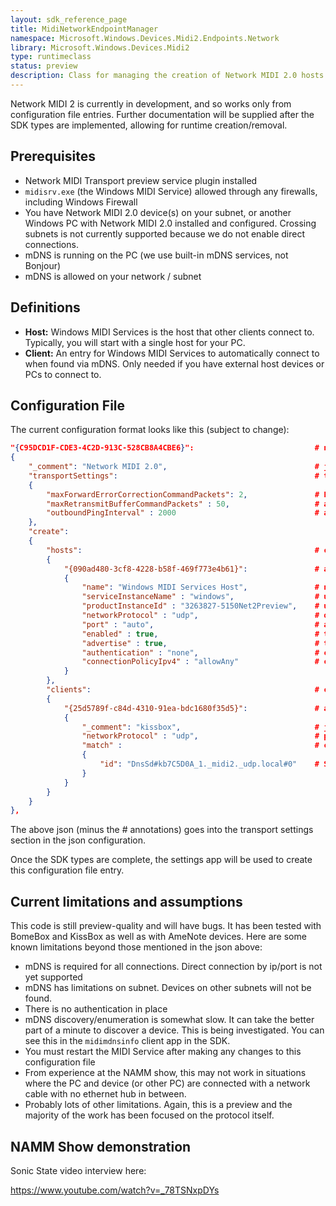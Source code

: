 ```yaml
---
layout: sdk_reference_page
title: MidiNetworkEndpointManager
namespace: Microsoft.Windows.Devices.Midi2.Endpoints.Network
library: Microsoft.Windows.Devices.Midi2
type: runtimeclass
status: preview
description: Class for managing the creation of Network MIDI 2.0 hosts and clients from the settings app or from applications
---
```


Network MIDI 2 is currently in development, and so works only from configuration file entries. Further documentation will be supplied after the SDK types are implemented, allowing for runtime creation/removal.

## Prerequisites

- Network MIDI Transport preview service plugin installed
- `midisrv.exe` (the Windows MIDI Service) allowed through any firewalls, including Windows Firewall
- You have Network MIDI 2.0 device(s) on your subnet, or another Windows PC with Network MIDI 2.0 installed and configured. Crossing subnets is not currently supported because we do not enable direct connections.
- mDNS is running on the PC (we use built-in mDNS services, not Bonjour)
- mDNS is allowed on your network / subnet

## Definitions

- **Host:** Windows MIDI Services is the host that other clients connect to. Typically, you will start with a single host for your PC.
- **Client:** An entry for Windows MIDI Services to automatically connect to when found via mDNS. Only needed if you have external host devices or PCs to connect to.

## Configuration File 

The current configuration format looks like this (subject to change):

```json
"{C95DCD1F-CDE3-4C2D-913C-528CB8A4CBE6}":                           # network MIDI 2.0 transport id. Case sensitive
{
    "_comment": "Network MIDI 2.0",                                 # just a comment
    "transportSettings":                                            # transport-wide settings
    {
        "maxForwardErrorCorrectionCommandPackets": 2,               # FEC in the specification. Applies to all connections
        "maxRetransmitBufferCommandPackets" : 50,                   # applies to all connections
        "outboundPingInterval" : 2000                               # applies to all connections. Value is in milliseconds.
    },
    "create":
    {
        "hosts":                                                    # contains a comma-separated list of host objects as properties. Not an array.
        {
            "{090ad480-3cf8-4228-b58f-469f773e4b61}":               # arbitrary unique identifier for this host entry
            {
                "name": "Windows MIDI Services Host",               # name for this host. This is what other devices will see
                "serviceInstanceName" : "windows",                  # used in the mDNS entry, per spec. Change this to a value you want, that is unique on your network.
                "productInstanceId" : "3263827-5150Net2Preview",    # used in the mDNS entry, per spec. Change this to a value you want. It should match the discovered id per spec.
                "networkProtocol" : "udp",                          # only supported value right now is "udp"
                "port" : "auto",                                    # a specific port number or "auto"
                "enabled" : true,                                   # true if the host should be enabled
                "advertise" : true,                                 # true if the host should advertise via mDNS
                "authentication" : "none",                          # current supported value is "none"
                "connectionPolicyIpv4" : "allowAny"                 # current supported value is "allowAny"
            }
        },
        "clients":                                                  # contains a comma-separated list of client objects as properties. Not an array.
        {
            "{25d5789f-c84d-4310-91ea-bdc1680f35d5}":               # arbitrary unique identifier for this client entry
            {
                "_comment": "kissbox",                              # just a comment
                "networkProtocol" : "udp",                          # protocol for the connection. Only "udp" is supported
                "match" :                                           # criteria used when discovering the device to connect to
                {
                    "id": "DnsSd#kb7C5D0A_1._midi2._udp.local#0"    # SWD is, for the moment, the only match value here. Use midimdnsinfo.exe to find values
                }
            }
        }
    }
},
```
The above json (minus the # annotations) goes into the transport settings section in the json configuration.

Once the SDK types are complete, the settings app will be used to create this configuration file entry.

## Current limitations and assumptions

This code is still preview-quality and will have bugs. It has been tested with BomeBox and KissBox as well as with AmeNote devices. Here are some known limitations beyond those mentioned in the json above:

- mDNS is required for all connections. Direct connection by ip/port is not yet supported
- mDNS has limitations on subnet. Devices on other subnets will not be found.
- There is no authentication in place
- mDNS discovery/enumeration is somewhat slow. It can take the better part of a minute to discover a device. This is being investigated. You can see this in the `midimdnsinfo` client app in the SDK.
- You must restart the MIDI Service after making any changes to this configuration file
- From experience at the NAMM show, this may not work in situations where the PC and device (or other PC) are connected with a network cable with no ethernet hub in between.
- Probably lots of other limitations. Again, this is a preview and the majority of the work has been focused on the protocol itself.

## NAMM Show demonstration

Sonic State video interview here:

https://www.youtube.com/watch?v=_78TSNxpDYs
